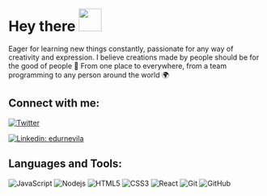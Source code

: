 ### <h1>Hey there <img src="https://media.giphy.com/media/hvRJCLFzcasrR4ia7z/giphy.gif" width="45px"></h1>


Eager for learning new things constantly, passionate for any way of creativity and expression.
I believe creations made by people should be for the good of people 🤝
From one place to everywhere, from a team programming to any person around the world 🌍

## Connect with me:

<a href="https://twitter.com/edurnevila"><img alt="Twitter" title="Twitter" src="https://img.shields.io/badge/-Twitter-1DA1F2?style=for-the-badge&logo=twitter&logoColor=white"/></a>

[![Linkedin: edurnevila](https://img.shields.io/badge/-anmol-blue?style=flat-square&logo=Linkedin&logoColor=white&link=https://www.linkedin.com/in/edurne-vila/)](https://www.linkedin.com/in/edurne-vila/)

## Languages and Tools:

![JavaScript](https://img.shields.io/badge/-JavaScript-black?style=flat-square&logo=javascript)
![Nodejs](https://img.shields.io/badge/-Nodejs-339933?style=flat-square&logo=Node.js&logoColor=white)
![HTML5](https://img.shields.io/badge/-HTML5-E34F26?style=flat-square&logo=html5&logoColor=white)
![CSS3](https://img.shields.io/badge/-CSS3-1572B6?style=flat-square&logo=css3)
![React](https://img.shields.io/badge/-React.js-black?style=flat-square&logo=react&logoColor=Crayola)
![Git](https://img.shields.io/badge/-Git-black?style=flat-square&logo=git)
![GitHub](https://img.shields.io/badge/-GitHub-181717?style=flat-square&logo=github)